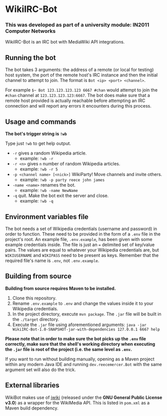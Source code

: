 # WikiIRC-Bot
### This was developed as part of a university module: IN2011 Computer Networks
WikiIRC-Bot is an IRC bot with MediaWiki API integrations.

## Running the bot
The bot takes 3 arguments: the address of a remote (or local for testing) host system, the port of the remote host's IRC 
instance and then the initial channel to attempt to join.
The format is `Bot <ip> <port> <channel>`.

For example `$~ Bot 123.123.123.123 6667 #chan` would attempt to join the `#chan` channel at `123.123.123.123:6667`. The 
bot does make sure that a remote host provided is actually reachable before attempting an IRC connection and will report 
any errors it encounters during this process.

## Usage and commands
**The bot's trigger string is `!wb`**

Type just `!wb` to get help output.

* `-r` gives a random Wikipedia article.
  * example: `!wb -r`
* `-r <n>` gives `n` number of random Wikipedia articles.
  * example: `!wb -r 5`
* `-p <channel name> [<nick>]` WikiParty! Move channels and invite others.
  * example: `!wb -p party reece john james`
* `-name <name>` renames the bot.
  * example: `!wb -name NewName`
* `-q` quit. Make the bot exit the server and close.
  * example: `!wb -q`
  
## Environment variables file
The bot needs a set of Wikipedia credentials (username and password) in order to function. These need to be 
provided in the form of a `.env` file in the project's root. An example file, `.env.example`, has been given with some 
example credentials inside. The file is just an `=` delimited set of key/value pairs. The values are equal to whatever 
your Wikipedia credentials are, but `WIKIUSERNAME` and `WIKIPASS` need to be present as keys.
Remember that the required file's name is `.env`, not `.env.example`.

## Building from source
**Building from source requires Maven to be installed.**
1. Clone this repository.
2. Rename `.env.example` to `.env` and change the values inside it to your Wikipedia credentials.
3. In the project directory, execute `mvn package`. The `.jar` file will be built in the `./target` directory.
4. Execute the `.jar` file using aforementioned arguments: `java -jar WikiIRC-Bot-1.0-SNAPSHOT-jar-with-dependencies 127.0.0.1 6667 help`

**Please note that in order to make sure the bot picks up the `.env` file correctly, make sure that the shell's working 
directory when executing the `.jar` file is root of the project (i.e. the same level as `.env`.**

If you want to run without building manually, opening as a Maven project within any modern Java IDE and running 
`dev.reecemercer.Bot` with the same argument set will also do the trick.

## External libraries
WikiBot makes use of [jwiki](https://github.com/fastily/jwiki) (released under the **GNU General Public License v3.0**) as a wrapper for the WikiMedia API. This is listed in 
`pom.xml` as a Maven build dependency.